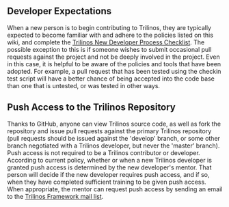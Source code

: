 ## Developer Expectations

When a new person is to begin contributing to Trilinos, they are typically expected to become familiar with and adhere to the policies listed on this wiki, and complete the [Trilinos New Developer Process Checklist](https://docs.google.com/document/d/1QrnbxQVubimMGeQwmajr_zXtd-QLAksBbfsvTyMDGY4/edit?usp=sharing). The possible exception to this is if someone wishes to submit occasional pull requests against the project and not be deeply involved in the project. Even in this case, it is helpful to be aware of the policies and tools that have been adopted. For example, a pull request that has been tested using the checkin test script will have a better chance of being accepted into the code base than one that is untested, or was tested in other ways.

## Push Access to the Trilinos Repository

Thanks to GitHub, anyone can view Trilinos source code, as well as fork the repository and issue pull requests against the primary Trilinos repository (pull requests should be issued against the 'develop' branch, or some other branch negotiated with a Trilinos developer, but never the 'master' branch). Push access is not required to be a Trilinos contributor or developer. According to current policy, whether or when a new Trilinos developer is granted push access is determined by the new developer's mentor. That person will decide if the new developer requires push access, and if so, when they have completed sufficient training to be given push access. When appropriate, the mentor can request push access by sending an email to the [Trilinos Framework mail list](mailto:trilinos-framework@software.sandia.gov).